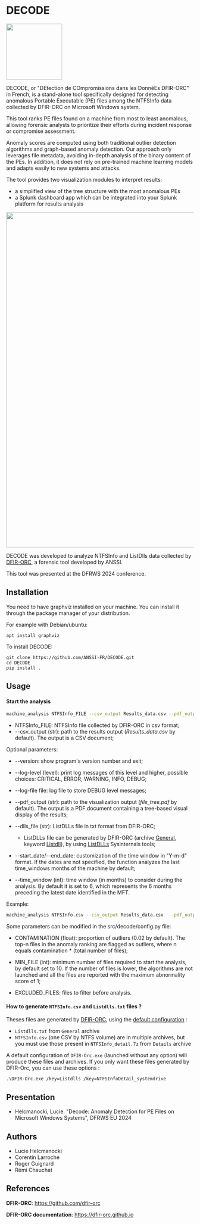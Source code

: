 

# DECODE

<img src="./decode.png" width="150">

DECODE, or "DEtection de COmpromissions dans les DonnéEs DFIR-ORC" in French, is a stand-alone tool specifically designed for detecting anomalous Portable Executable (PE) files among the NTFSInfo data collected by DFIR-ORC on Microsoft Windows system.

This tool ranks PE files found on a machine from most to least anomalous, allowing forensic analysts to prioritize their efforts during incident response or compromise assessment.

Anomaly scores are computed using both traditional outlier detection algorithms and graph-based anomaly detection. Our approach only leverages file metadata, avoiding in-depth analysis of the binary content of the PEs. In addition, it does not rely on pre-trained machine learning models and adapts easily to new systems and attacks.

The tool provides two visualization modules to interpret results:
* a simplified view of the tree structure with the most anomalous PEs
* a Splunk dashboard app which can be integrated into your Splunk platform for results analysis

<center>
<img src="./doc/splunk_dashboard1.png" width="900">
</center>

DECODE was developed to analyze NTFSInfo and ListDlls data collected by [DFIR-ORC](https://github.com/DFIR-ORC/dfir-orc), a forensic tool developed by ANSSI.

This tool was presented at the DFRWS 2024 conference.

## Installation

You need to have graphviz installed on your machine. You can install it through the package manager of your distribution.

For example with Debian/ubuntu:

```
apt install graphviz
```
To install DECODE:
```
git clone https://github.com/ANSSI-FR/DECODE.git
cd DECODE
pip install .
```

## Usage

#### Start the analysis

```bash
machine_analysis NTFSInfo_FILE --csv_output Results_data.csv --pdf_output file_tree.pdf
```

* NTFSInfo_FILE: NTFSInfo file collected by DFIR-ORC in csv format;
* --csv_output (str): path to the results output (*Results_data.csv* by default). The output is a CSV document;

Optional parameters:

  * --version: show program's version number and exit;

  * --log-level (level): print log messages of this level and higher, possible choices: CRITICAL, ERROR, WARNING, INFO, DEBUG;

  * --log-file file: log file to store DEBUG level messages;

  * --pdf_output (str): path to the visualization output (*file_tree.pdf* by default). The output is a PDF document containing a tree-based visual display of the results;

  * --dlls_file (str): ListDLLs file in txt format from DFIR-ORC;
    * ListDLLs file can be generated by DFIR-ORC (archive [General](https://github.com/DFIR-ORC/dfir-orc-config/blob/master/config/DFIR-ORC_config.xml#L153), keyword [Listdll](https://github.com/DFIR-ORC/dfir-orc-config/blob/master/config/DFIR-ORC_config.xml#L196)), by using [ListDLLs](https://learn.microsoft.com/fr-fr/sysinternals/downloads/listdlls) Sysinternals tools;

  * --start_date/--end_date: customization of the time window in "Y-m-d" format. If the dates are not specified, the function analyzes the last time_windows months of the machine by default;

  * --time_window (int): time window (in months) to consider during the analysis. By default it is set to 6, which represents the 6 months preceding the latest date identified in the MFT.

Example:

```bash
machine_analysis NTFSInfo.csv --csv_output Results_data.csv  --pdf_output file_tree.pdf --dlls_file Listdlls.txt --start_date 2019-01-18 --end_date 2019-09-01
```

Some parameters can be modified in the src/decode/config.py file:

* CONTAMINATION (float): proportion of outliers (0.02 by default). The top-n files in the anomaly ranking are flagged as outliers, where n equals contamination * (total number of files);

* MIN_FILE (int): minimum number of files required to start the analysis, by default set to 10. If the number of files is lower, the algorithms are not launched and all the files are reported with the maximum abnormality score of 1;

* EXCLUDED_FILES: files to filter before analysis.

#### How to generate `NTFSInfo.csv` and `Listdlls.txt` files ?
Theses files are generated by [DFIR-ORC](https://github.com/DFIR-ORC/dfir-orc), using the [default configuration](https://github.com/DFIR-ORC/dfir-orc-config) :
- `Listdlls.txt` from `General` archive
- `NTFSInfo.csv` (one CSV by NTFS volume) are in multiple archives, but you must use those present in  `NTFSInfo_detail.7z` from `Details` archive

A default configuration of `DFIR-Orc.exe` (launched without any option) will produce these files and archives. If you only want these files generated by DFIR-Orc, you can use these options :
```
.\DFIR-Orc.exe /key=Listdlls /key=NTFSInfoDetail_systemdrive
```

## Presentation
* Helcmanocki, Lucie. "Decode: Anomaly Detection for PE Files on Microsoft Windows Systems", DFRWS EU 2024

## Authors
* Lucie Helcmanocki
* Corentin Larroche
* Roger Guignard
* Rémi Chauchat

## References
__DFIR-ORC__: https://github.com/dfir-orc

__DFIR-ORC documentation__: https://dfir-orc.github.io
